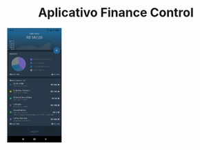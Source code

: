 <h1 align="center">Aplicativo Finance Control</h1>

  <img src="https://github.com/AdilsonBND/aplicativoFinanceControl/blob/main/Screens%20App/main.png" width="25%" align="center" />
                                                                                                            
                                                                                                              



